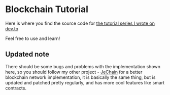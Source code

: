 # Blockchain Tutorial

Here is where you find the source code for [the tutorial series I wrote on dev.to](https://dev.to/freakcdev297/series/15322)

Feel free to use and learn!


## Updated note

There should be some bugs and problems with the implementation shown here, so you should follow my other project - [JeChain](https://github.com/nguyenphuminh/JeChain) for a better blockchain network implementation, it is basically the same thing, but is updated and patched pretty regularly, and has more cool features like smart contracts.
